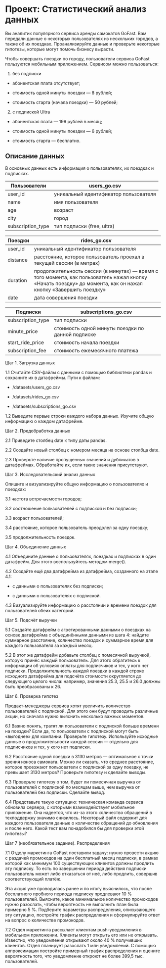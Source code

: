 # Проект: Статистический анализ данных

Вы аналитик популярного сервиса аренды самокатов GoFast. Вам передали данные о некоторых пользователях из нескольких городов, а также об их поездках. Проанализируйте данные и проверьте некоторые гипотезы, которые могут помочь бизнесу вырасти.

Чтобы совершать поездки по городу, пользователи сервиса GoFast пользуются мобильным приложением. Сервисом можно пользоваться:

1. без подписки

- абонентская плата отсутствует;

- стоимость одной минуты поездки — 8 рублей;
  
- стоимость старта (начала поездки) — 50 рублей;
  
2. с подпиской Ultra

- абонентская плата — 199 рублей в месяц;
  
- стоимость одной минуты поездки — 6 рублей;

- стоимость старта — бесплатно.

## Описание данных

В основных данных есть информация о пользователях, их поездках и подписках.

| Пользователи | users_go.csv |
| --- | --- |
| user_id | уникальный идентификатор пользователя |
| name | имя пользователя |
| age | возраст  |
| city | город  |
| subscription_type | тип подписки (free, ultra)  |


| Поездки | rides_go.csv |
| --- | --- |
| user_id | уникальный идентификатор пользователя |
| distance | расстояние, которое пользователь проехал в текущей сессии (в метрах) |
| duration | продолжительность сессии (в минутах) — время с того момента, как пользователь нажал кнопку «Начать поездку» до момента, как он нажал кнопку «Завершить поездку» |
| date | дата совершения поездки  |

| Подписки | subscriptions_go.csv |
| --- | --- |
| subscription_type | тип подписки |
| minute_price | стоимость одной минуты поездки по данной подписке |
| start_ride_price | стоимость начала поездки |
| subscription_fee | стоимость ежемесячного платежа |

Шаг 1. Загрузка данных

1.1 Считайте CSV-файлы с данными с помощью библиотеки pandas и сохраните их в датафреймы. Пути к файлам:

- /datasets/users_go.csv

- /datasets/rides_go.csv

- /datasets/subscriptions_go.csv

1.2 Выведите первые строки каждого набора данных. Изучите общую информацию о каждом датафрейме.

Шаг 2. Предобработка данных

2.1 Приведите столбец date к типу даты pandas.

2.2 Создайте новый столбец с номером месяца на основе столбца date.

2.3 Проверьте наличие пропущенных значений и дубликатов в датафреймах. Обработайте их, если такие значения присутствуют.

Шаг 3. Исследовательский анализ данных

Опишите и визуализируйте общую информацию о пользователях и поездках:

3.1 частота встречаемости городов;

3.2 соотношение пользователей с подпиской и без подписки;

3.3 возраст пользователей;

3.4 расстояние, которое пользователь преодолел за одну поездку;

3.5 продолжительность поездок.

Шаг 4. Объединение данных

4.1 Объедините данные о пользователях, поездках и подписках в один датафрейм. Для этого воспользуйтесь методом merge().

4.2 Создайте ещё два датафрейма из датафрейма, созданного на этапе 4.1:

- c данными о пользователях без подписки;

- с данными о пользователях с подпиской.

4.3 Визуализируйте информацию о расстоянии и времени поездок для пользователей обеих категорий.

Шаг 5. Подсчёт выручки

5.1 Создайте датафрейм с агрегированными данными о поездках на основе датафрейма с объединёнными данными из шага 4: найдите суммарное расстояние, количество поездок и суммарное время для каждого пользователя за каждый месяц.

5.2 В этот же датафрейм добавьте столбец с помесячной выручкой, которую принёс каждый пользователь. Для этого обратитесь к информации об условиях оплаты для подписчиков и тех, у кого нет подписки. 
Продолжительность каждой поездки в каждой строке исходного датафрейма для подсчёта стоимости округляется до следующего целого числа: например, значения 
25.3, 
25.5 и 
26.0
должны быть преобразованы к 26.

Шаг 6. Проверка гипотез

Продакт-менеджеры сервиса хотят увеличить количество пользователей с подпиской. Для этого они будут проводить различные акции, но сначала нужно выяснить несколько важных моментов.

6.1 Важно понять, тратят ли пользователи с подпиской больше времени на поездки? Если да, то пользователи с подпиской могут быть «выгоднее» для компании. 
Проверьте гипотезу. Используйте исходные данные о продолжительности каждой сессии — отдельно для подписчиков и тех, у кого нет подписки.

6.2 Расстояние одной поездки в 3130 метров — оптимальное с точки зрения износа самоката. Можно ли сказать, что среднее расстояние, которое проезжают пользователи с подпиской за одну поездку, не превышает 
3130 метров? Проверьте гипотезу и сделайте выводы.

6.3 Проверьте гипотезу о том, будет ли помесячная выручка от пользователей с подпиской по месяцам выше, чем выручка от пользователей без подписки. Сделайте вывод.

6.4 Представьте такую ситуацию: техническая команда сервиса обновила сервера, с которыми взаимодействует мобильное приложение. 
Она надеется, что из-за этого количество обращений в техподдержку значимо снизилось. Некоторый файл содержит для каждого пользователя данные о количестве обращений до обновления и после него. Какой тест вам понадобился бы для проверки этой гипотезы?

Шаг 7 (необязательное задание). Распределения

7.1 Отделу маркетинга GoFast поставили задачу: нужно провести акцию с раздачей промокодов на один бесплатный месяц подписки, в рамках которой как минимум 100 существующих клиентов должны продлить эту подписку. 
То есть по завершении периода действия подписки пользователь может либо отказаться от неё, либо продлить, совершив соответствующий платёж. 

Эта акция уже проводилась ранее и по итогу выяснилось, что после бесплатного пробного периода подписку продлевают 10 % пользователей. 
Выясните, какое минимальное количество промокодов нужно разослать, чтобы вероятность не выполнить план была примерно 5 %. 
Подберите параметры распределения, описывающего эту ситуацию, постройте график распределения и сформулируйте ответ на вопрос о количестве промокодов.

7.2 Отдел маркетинга рассылает клиентам push-уведомления в мобильном приложении. Клиенты могут открыть его или не открывать. Известно, что уведомления открывают около 40 % получивших клиентов. Отдел планирует разослать 1 млн уведомлений. 
С помощью аппроксимации постройте примерный график распределения и оцените вероятность того, что уведомление откроют не более 399,5 тыс. пользователей.

